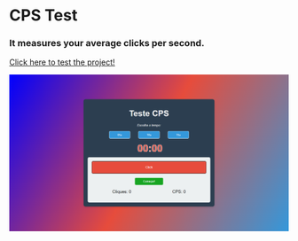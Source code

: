 # CPS Test
### It measures your average clicks per second.
<a href="https://vinicius-rodriguess.github.io/Teste-CPS/" target="_blank">Click here to test the project!</a>
<p></p>
<img src="./src/img/Captura de tela 2023-08-25 095204.png"/>
